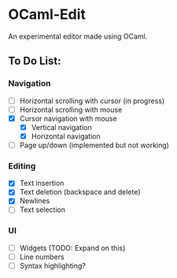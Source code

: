 # OCaml-Edit

An experimental editor made using OCaml.

## To Do List:

### Navigation
- [ ] Horizontal scrolling with cursor (in progress)
- [ ] Horizontal scrolling with mouse
- [x] Cursor navigation with mouse
    - [x] Vertical navigation
    - [x] Horizontal navigation
- [ ] Page up/down (implemented but not working)

### Editing
- [x] Text insertion
- [x] Text deletion (backspace and delete)
- [x] Newlines
- [ ] Text selection

### UI
- [ ] Widgets (TODO: Expand on this)
- [ ] Line numbers
- [ ] Syntax highlighting?
